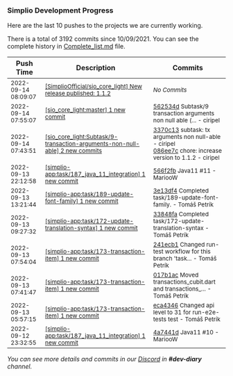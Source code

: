 
### Simplio Development Progress

Here are the last 10 pushes to the projects we are currently working.

There is a total of 3192 commits since 10/09/2021. You can see the complete history in
 [Complete_list.md](Complete_list.md) file.

| Push Time | Description | Commits |
| --- | --- | --- |
| <sub>2022-09-14 08:09:07</sub> | <sub>[[SimplioOfficial/sio_core_light] New release published: 1\.1\.2](https://github.com/SimplioOfficial/sio_core_light/releases/tag/1.1.2)</sub> | <sub>_No Commits_</sub> |
| <sub>2022-09-14 07:55:07</sub> | <sub>[[sio_core_light:master] 1 new commit](https://github.com/SimplioOfficial/sio_core_light/commit/562534dd1267ec0bdccf4e14cf2b68dcca39cf76)</sub> | <sub>[562534d](https://github.com/SimplioOfficial/sio_core_light/commit/562534dd1267ec0bdccf4e14cf2b68dcca39cf76) Subtask/9 transaction arguments non null able (... - ciripel</sub> |
| <sub>2022-09-14 07:43:51</sub> | <sub>[[sio_core_light:Subtask/9\-transaction\-arguments\-non\-null\-able] 2 new commits](https://github.com/SimplioOfficial/sio_core_light/compare/fbd8d3b2198b...086ee7c4c103)</sub> | <sub>[3370c13](https://github.com/SimplioOfficial/sio_core_light/commit/3370c1337f686d1e4639095cd964092845b0d7ca) subtask: tx arguments non null-able - ciripel<br>[086ee7c](https://github.com/SimplioOfficial/sio_core_light/commit/086ee7c4c103113d725901be9687c7ec1cd48ece) chore: increase version to 1.1.2 - ciripel</sub> |
| <sub>2022-09-13 22:12:58</sub> | <sub>[[simplio-app:task/187\_java\_11\_integration] 1 new commit](https://github.com/SimplioOfficial/simplio-app/commit/566f2fb15ea3544bf7b8f17a9b97d98ba9e4402b)</sub> | <sub>[566f2fb](https://github.com/SimplioOfficial/simplio-app/commit/566f2fb15ea3544bf7b8f17a9b97d98ba9e4402b) Java11 #11 - MariooW</sub> |
| <sub>2022-09-13 13:21:44</sub> | <sub>[[simplio-app:task/189\-update\-font\-family] 1 new commit](https://github.com/SimplioOfficial/simplio-app/commit/3e13df422fa9831a30ff22739c507e280ef26ce7)</sub> | <sub>[3e13df4](https://github.com/SimplioOfficial/simplio-app/commit/3e13df422fa9831a30ff22739c507e280ef26ce7) Completed task/189-update-font-family. - Tomáš Petrík</sub> |
| <sub>2022-09-13 09:27:32</sub> | <sub>[[simplio-app:task/172\-update\-translation\-syntax] 1 new commit](https://github.com/SimplioOfficial/simplio-app/commit/33848fa50e6f0620d8d7a0a1ef24afbcd6c305bb)</sub> | <sub>[33848fa](https://github.com/SimplioOfficial/simplio-app/commit/33848fa50e6f0620d8d7a0a1ef24afbcd6c305bb) Completed task/172-update-translation-syntax - Tomáš Petrík</sub> |
| <sub>2022-09-13 07:54:04</sub> | <sub>[[simplio-app:task/173\-transaction\-item] 1 new commit](https://github.com/SimplioOfficial/simplio-app/commit/241ecb1212667ac8237a060c27ae5ff2c62d51de)</sub> | <sub>[241ecb1](https://github.com/SimplioOfficial/simplio-app/commit/241ecb1212667ac8237a060c27ae5ff2c62d51de) Changed run-test workflow for this branch 'task... - Tomáš Petrík</sub> |
| <sub>2022-09-13 07:41:47</sub> | <sub>[[simplio-app:task/173\-transaction\-item] 1 new commit](https://github.com/SimplioOfficial/simplio-app/commit/017b1ac36c46f5dee153f113db8c8730d19d2a24)</sub> | <sub>[017b1ac](https://github.com/SimplioOfficial/simplio-app/commit/017b1ac36c46f5dee153f113db8c8730d19d2a24) Moved transactions_cubit.dart and transactions_... - Tomáš Petrík</sub> |
| <sub>2022-09-13 05:57:15</sub> | <sub>[[simplio-app:task/173\-transaction\-item] 1 new commit](https://github.com/SimplioOfficial/simplio-app/commit/eca4346b1cfa1c406066c3f9f5b530de54427f7d)</sub> | <sub>[eca4346](https://github.com/SimplioOfficial/simplio-app/commit/eca4346b1cfa1c406066c3f9f5b530de54427f7d) Changed api level to 31 for run-e2e-tests test - Tomáš Petrík</sub> |
| <sub>2022-09-12 23:32:55</sub> | <sub>[[simplio-app:task/187\_java\_11\_integration] 1 new commit](https://github.com/SimplioOfficial/simplio-app/commit/4a7441d5525991a631f37e408cb5f8fa3a23eaa4)</sub> | <sub>[4a7441d](https://github.com/SimplioOfficial/simplio-app/commit/4a7441d5525991a631f37e408cb5f8fa3a23eaa4) Java11 #10 - MariooW</sub> |

_You can see more details and commits in our [Discord](https://discord.gg/aKhjuwZmdP) in **#dev-diary** channel._
